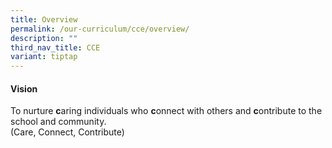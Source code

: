 ```yaml
---
title: Overview
permalink: /our-curriculum/cce/overview/
description: ""
third_nav_title: CCE
variant: tiptap
---
```

<h4><strong>Vision</strong></h4>
<p>To nurture <strong>c</strong>aring individuals who <strong>c</strong>onnect
with others and <strong>c</strong>ontribute to the school and community.
<br>(Care, Connect, Contribute)</p>